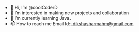 - 👋 Hi, I’m @coolCoderD
- 👀 I’m interested in making new projects and collaboration 
- 🌱 I’m currently learning Java.
- 📫 How to reach me Email Id:-dikshasharmahm@gmail.com

<!---
coolCoderD/coolCoderD is a ✨ special ✨ repository because its `README.md` (this file) appears on your GitHub profile.
You can click the Preview link to take a look at your changes.
--->
